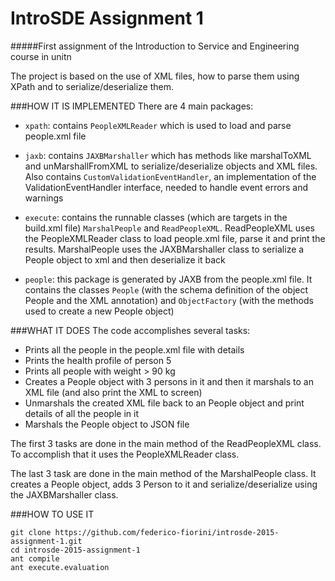 # IntroSDE Assignment 1

#####First assignment of the Introduction to Service and Engineering course in unitn


The project is based on the use of XML files, how to parse them using XPath and to serialize/deserialize them.

###HOW IT IS IMPLEMENTED
There are 4 main packages:

- `xpath`: contains `PeopleXMLReader` which is used to load and parse people.xml file

- `jaxb`: contains `JAXBMarshaller` which has methods like marshalToXML and unMarshallFromXML to serialize/deserialize objects and XML files. Also contains `CustomValidationEventHandler`, an implementation of the ValidationEventHandler interface, needed to handle event errors and warnings

- `execute`: contains the runnable classes (which are targets in the build.xml file)  `MarshalPeople` and `ReadPeopleXML`. ReadPeopleXML uses the PeopleXMLReader class to load people.xml file, parse it and print the results. MarshalPeople uses the JAXBMarshaller class to serialize a People object to xml and then deserialize it back

- `people`: this package is generated by JAXB from the people.xml file. It contains the classes `People` (with the schema definition of the object People and the XML annotation) and `ObjectFactory` (with the methods used to create a new People object)

###WHAT IT DOES
The code accomplishes several tasks:

- Prints all the people in the people.xml file with details
- Prints the health profile of person 5
- Prints all people with weight > 90 kg
- Creates a People object with 3 persons in it and then it marshals to an XML file (and also print the XML to screen)
- Unmarshals the created XML file back to an People object and print details of all the people in it
- Marshals the People object to JSON file

The first 3 tasks are done in the main method of the ReadPeopleXML class. To accomplish that it uses the PeopleXMLReader class.

The last 3 task are done in the main method of the MarshalPeople class. It creates a People object, adds 3 Person to it and serialize/deserialize using the JAXBMarshaller class.

###HOW TO USE IT

	git clone https://github.com/federico-fiorini/introsde-2015-assignment-1.git
	cd introsde-2015-assignment-1
	ant compile
	ant execute.evaluation
